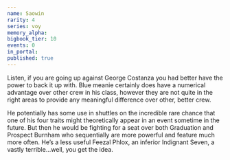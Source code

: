 ```yaml
---
name: Saowin
rarity: 4
series: voy
memory_alpha:
bigbook_tier: 10
events: 0
in_portal:
published: true
---
```


Listen, if you are going up against George Costanza you had better have the power to back it up with. Blue meanie certainly does have a numerical advantage over other crew in his class, however they are not quite in the right areas to provide any meaningful difference over other, better crew.

He potentially has some use in shuttles on the incredible rare chance that one of his four traits might theoretically appear in an event sometime in the future. But then he would be fighting for a seat over both Graduation and Prospect Burnham who sequentially are more powerful and feature much more often. He’s a less useful Feezal Phlox, an inferior Indignant Seven, a  vastly terrible...well, you get the idea.
